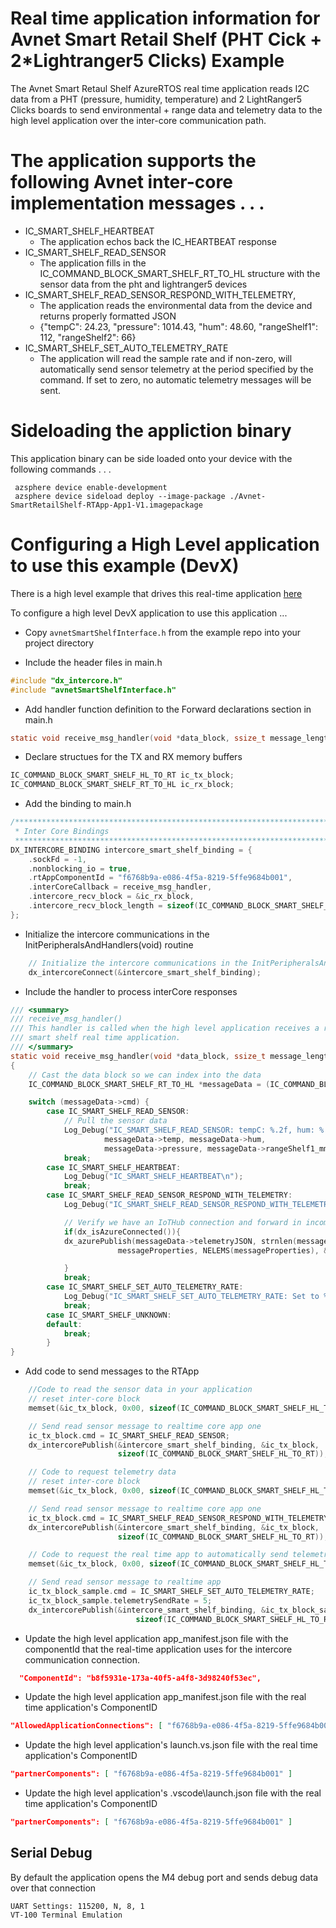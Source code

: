 # Real time application information for Avnet Smart Retail Shelf  (PHT Cick + 2*Lightranger5 Clicks) Example

The Avnet Smart Retaul Shelf AzureRTOS real time application reads I2C data from a PHT (pressure, humidity, temperature) and 2 LightRanger5 Clicks boards to send environmental + range data and telemetry data to the high level application over the inter-core communication path.
 
# The application supports the following Avnet inter-core implementation messages . . .

* IC_SMART_SHELF_HEARTBEAT 
  * The application echos back the IC_HEARTBEAT response
* IC_SMART_SHELF_READ_SENSOR
  * The application fills in the IC_COMMAND_BLOCK_SMART_SHELF_RT_TO_HL structure with the sensor data from the pht and lightranger5 devices
* IC_SMART_SHELF_READ_SENSOR_RESPOND_WITH_TELEMETRY, 
  * The application reads the environmental data from the device and returns properly formatted JSON
  * {"tempC": 24.23, "pressure": 1014.43, "hum": 48.60, "rangeShelf1": 112, "rangeShelf2": 66}
* IC_SMART_SHELF_SET_AUTO_TELEMETRY_RATE
  * The application will read the sample rate and if non-zero, will automatically send sensor telemetry at the period specified by the command.  If set to zero, no automatic telemetry messages will be sent. 

# Sideloading the appliction binary

This application binary can be side loaded onto your device with the following commands . . .

     azsphere device enable-development
     azsphere device sideload deploy --image-package ./Avnet-SmartRetailShelf-RTApp-App1-V1.imagepackage

# Configuring a High Level application to use this example (DevX)
There is a high level example that drives this real-time application [here](https://github.com/Avnet/AzureSphereDevX.Examples)

To configure a high level DevX application to use this application ...

* Copy ```avnetSmartShelfInterface.h``` from the example repo into your project directory

* Include the header files in main.h

```c
#include "dx_intercore.h"
#include "avnetSmartShelfInterface.h"
```

* Add handler function definition to the Forward declarations section in main.h
```c
static void receive_msg_handler(void *data_block, ssize_t message_length);
```

* Declare structues for the TX and RX memory buffers
```c
IC_COMMAND_BLOCK_SMART_SHELF_HL_TO_RT ic_tx_block;
IC_COMMAND_BLOCK_SMART_SHELF_RT_TO_HL ic_rx_block;
```

* Add the binding to main.h
```c
/****************************************************************************************
 * Inter Core Bindings
 *****************************************************************************************/
DX_INTERCORE_BINDING intercore_smart_shelf_binding = {
    .sockFd = -1,
    .nonblocking_io = true,
    .rtAppComponentId = "f6768b9a-e086-4f5a-8219-5ffe9684b001",
    .interCoreCallback = receive_msg_handler,
    .intercore_recv_block = &ic_rx_block,
    .intercore_recv_block_length = sizeof(IC_COMMAND_BLOCK_SMART_SHELF_RT_TO_HL)
};
```

* Initialize the intercore communications in the InitPeripheralsAndHandlers(void) routine
```c
    // Initialize the intercore communications in the InitPeripheralsAndHandlers(void) routine
    dx_intercoreConnect(&intercore_smart_shelf_binding);
```
* Include the handler to process interCore responses
```c
/// <summary>
/// receive_msg_handler()
/// This handler is called when the high level application receives a raw data read response from the 
/// smart shelf real time application.
/// </summary>
static void receive_msg_handler(void *data_block, ssize_t message_length)
{
    // Cast the data block so we can index into the data
    IC_COMMAND_BLOCK_SMART_SHELF_RT_TO_HL *messageData = (IC_COMMAND_BLOCK_SMART_SHELF_RT_TO_HL*) data_block;

    switch (messageData->cmd) {
        case IC_SMART_SHELF_READ_SENSOR:
            // Pull the sensor data 
            Log_Debug("IC_SMART_SHELF_READ_SENSOR: tempC: %.2f, hum: %.2f, pressure: %.2f, shelf1: %d, shelf2: %d \n", 
                     messageData->temp, messageData->hum,
                     messageData->pressure, messageData->rangeShelf1_mm, messageData->rangeShelf2_mm);
            break;
        case IC_SMART_SHELF_HEARTBEAT:
            Log_Debug("IC_SMART_SHELF_HEARTBEAT\n");
            break;
        case IC_SMART_SHELF_READ_SENSOR_RESPOND_WITH_TELEMETRY:
            Log_Debug("IC_SMART_SHELF_READ_SENSOR_RESPOND_WITH_TELEMETRY: %s\n", messageData->telemetryJSON);

            // Verify we have an IoTHub connection and forward in incomming JSON telemetry data
            if(dx_isAzureConnected()){
            dx_azurePublish(messageData->telemetryJSON, strnlen(messageData->telemetryJSON, JSON_STRING_MAX_SIZE), 
                        messageProperties, NELEMS(messageProperties), &contentProperties);

            }
            break;
        case IC_SMART_SHELF_SET_AUTO_TELEMETRY_RATE:
            Log_Debug("IC_SMART_SHELF_SET_AUTO_TELEMETRY_RATE: Set to %d seconds\n", messageData->telemtrySendRate);
            break;
        case IC_SMART_SHELF_UNKNOWN:
        default:
            break;
        }
}
```
* Add code to send messages to the RTApp
```c
    //Code to read the sensor data in your application
    // reset inter-core block
    memset(&ic_tx_block, 0x00, sizeof(IC_COMMAND_BLOCK_SMART_SHELF_HL_TO_RT));

    // Send read sensor message to realtime core app one
    ic_tx_block.cmd = IC_SMART_SHELF_READ_SENSOR;
    dx_intercorePublish(&intercore_smart_shelf_binding, &ic_tx_block,
                        sizeof(IC_COMMAND_BLOCK_SMART_SHELF_HL_TO_RT));

    // Code to request telemetry data 
    // reset inter-core block
    memset(&ic_tx_block, 0x00, sizeof(IC_COMMAND_BLOCK_SMART_SHELF_HL_TO_RT));

    // Send read sensor message to realtime core app one
    ic_tx_block.cmd = IC_SMART_SHELF_READ_SENSOR_RESPOND_WITH_TELEMETRY;
    dx_intercorePublish(&intercore_smart_shelf_binding, &ic_tx_block,
                        sizeof(IC_COMMAND_BLOCK_SMART_SHELF_HL_TO_RT));;

    // Code to request the real time app to automatically send telemetry data every 5 seconds
    memset(&ic_tx_block, 0x00, sizeof(IC_COMMAND_BLOCK_SMART_SHELF_HL_TO_RT));

    // Send read sensor message to realtime app
    ic_tx_block_sample.cmd = IC_SMART_SHELF_SET_AUTO_TELEMETRY_RATE;
    ic_tx_block_sample.telemetrySendRate = 5;
    dx_intercorePublish(&intercore_smart_shelf_binding, &ic_tx_block_sample,
                            sizeof(IC_COMMAND_BLOCK_SMART_SHELF_HL_TO_RT));     
```
* Update the high level application app_manifest.json file with the componentId that the real-time application uses for the intercore communication connection.
 ```JSON
   "ComponentId": "b8f5931e-173a-40f5-a4f8-3d98240f53ec",
 ```
* Update the high level application app_manifest.json file with the real time application's ComponentID
 ```JSON
 "AllowedApplicationConnections": [ "f6768b9a-e086-4f5a-8219-5ffe9684b001" ]
 ```
* Update the high level application's launch.vs.json  file with the real time application's ComponentID
 ```JSON
"partnerComponents": [ "f6768b9a-e086-4f5a-8219-5ffe9684b001" ]
```
* Update the high level application's .vscode\launch.json  file with the real time application's ComponentID
 ```JSON
"partnerComponents": [ "f6768b9a-e086-4f5a-8219-5ffe9684b001" ]
 ```

## Serial Debug
By default the application opens the M4 debug port and sends debug data over that connection

    UART Settings: 115200, N, 8, 1
    VT-100 Terminal Emulation
